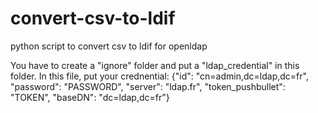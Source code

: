 # convert-csv-to-ldif
python script to convert csv to ldif for openldap


You have to create a "ignore" folder and put a "ldap_credential" in this folder.
In this file, put your crednential:
{"id": "cn=admin,dc=ldap,dc=fr", "password": "PASSWORD", "server": "ldap.fr", "token_pushbullet":  "TOKEN", "baseDN":  "dc=ldap,dc=fr"} 
